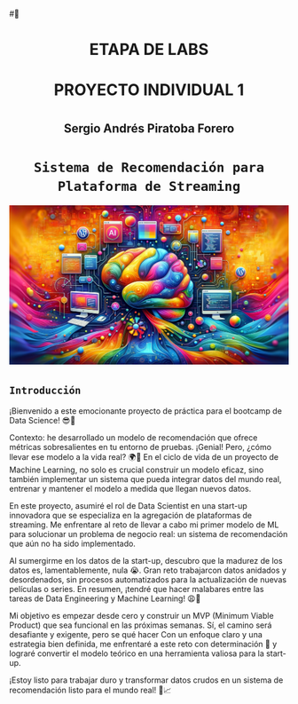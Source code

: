 #🚀<h1 align=center> **ETAPA DE LABS** </h1>
# <h1 align=center> **PROYECTO INDIVIDUAL 1** </h1>
# <h2 align=center> **Sergio Andrés Piratoba Forero** </h2>

# <h1 align=center>**`Sistema de Recomendación para Plataforma de Streaming`**</h1>

![MLops](img/ML.webp)

## ```Introducción```
¡Bienvenido a este emocionante proyecto de práctica para el bootcamp de Data Science! 😎🚀

Contexto: he desarrollado un modelo de recomendación que ofrece métricas sobresalientes en tu entorno de pruebas. ¡Genial! Pero, ¿cómo llevar ese modelo a la vida real? 🌍👀 En el ciclo de vida de un proyecto de Machine Learning, no solo es crucial construir un modelo eficaz, sino también implementar un sistema que pueda integrar datos del mundo real, entrenar y mantener el modelo a medida que llegan nuevos datos.

En este proyecto, asumiré el rol de Data Scientist en una start-up innovadora que se especializa en la agregación de plataformas de streaming. Me enfrentare al reto de llevar a cabo mi primer modelo de ML para solucionar un problema de negocio real: un sistema de recomendación que aún no ha sido implementado.

Al sumergirme en los datos de la start-up, descubro que la madurez de los datos es, lamentablemente, nula 😭. Gran reto trabajarcon datos anidados y desordenados, sin procesos automatizados para la actualización de nuevas películas o series. En resumen, ¡tendré que hacer malabares entre las tareas de Data Engineering y Machine Learning! 😩🤯

Mi objetivo es empezar desde cero y construir un MVP (Minimum Viable Product) que sea funcional en las próximas semanas. Sí, el camino será desafiante y exigente, pero se qué hacer Con un enfoque claro y una estrategia bien definida, me enfrentaré a este reto con determinación 💪 y lograré convertir el modelo teórico en una herramienta valiosa para la start-up.

¡Estoy listo para trabajar duro y transformar datos crudos en un sistema de recomendación listo para el mundo real! 🌟📈


